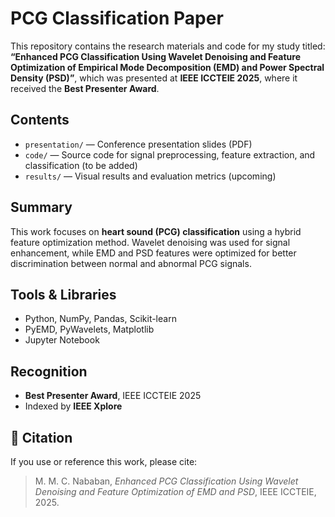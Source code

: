 # PCG Classification Paper

This repository contains the research materials and code for my study titled:
**“Enhanced PCG Classification Using Wavelet Denoising and Feature Optimization of Empirical Mode Decomposition (EMD) and Power Spectral Density (PSD)”**, 
which was presented at **IEEE ICCTEIE 2025**, where it received the **Best Presenter Award**.

## Contents
- `presentation/` — Conference presentation slides (PDF)
- `code/` — Source code for signal preprocessing, feature extraction, and classification (to be added)
- `results/` — Visual results and evaluation metrics (upcoming)

## Summary
This work focuses on **heart sound (PCG) classification** using a hybrid feature optimization method. 
Wavelet denoising was used for signal enhancement, while EMD and PSD features were optimized for better discrimination between normal and abnormal PCG signals.

## Tools & Libraries
- Python, NumPy, Pandas, Scikit-learn
- PyEMD, PyWavelets, Matplotlib
- Jupyter Notebook

## Recognition
- **Best Presenter Award**, IEEE ICCTEIE 2025  
- Indexed by **IEEE Xplore**

## 🔗 Citation
If you use or reference this work, please cite:
> M. M. C. Nababan, *Enhanced PCG Classification Using Wavelet Denoising and Feature Optimization of EMD and PSD*, IEEE ICCTEIE, 2025.
